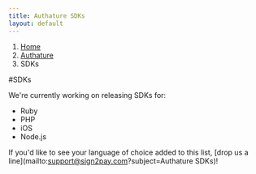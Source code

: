 ```yaml
---
title: Authature SDKs
layout: default
---
```


<ol class="breadcrumb">
  <li><a href="/">Home</a></li>
  <li><a href="/authature">Authature</a></li>
  <li>SDKs</li>
</ol>

#SDKs

We're currently working on releasing SDKs for:

- Ruby
- PHP
- iOS
- Node.js

If you'd like to see your language of choice added to this list, [drop us a line](mailto:support@sign2pay.com?subject=Authature SDKs)!